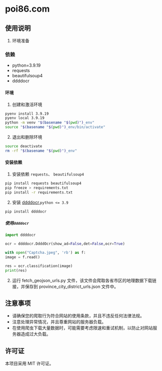 # poi86.com

## 使用说明

1. 环境准备

### 依赖

- python=3.9.19
- requests
- beautifulsoup4
- ddddocr

#### 环境

1. 创建和激活环境

```bash
pyenv install 3.9.19
pyenv local 3.9.19
python -m venv "$(basename "$(pwd)")_env"
source "$(basename "$(pwd)")_env/bin/activate"
```

2. 退出和删除环境

```bash
source deactivate
rm -rf "$(basename "$(pwd)")_env"
```

#### 安装依赖

1. 安装依赖 `requests`、 `beautifulsoup4`

```bash
pip install requests beautifulsoup4
pip freeze > requirements.txt
pip install -r requirements.txt
```

2. 安装 [ddddocr](https://github.com/sml2h3/ddddocr),`python <= 3.9`

```bash
pip install ddddocr
```

##### 使用`ddddocr`

```python
import ddddocr

ocr = ddddocr.DdddOcr(show_ad=False,det=False,ocr=True)

with open("Captcha.jpeg", 'rb') as f:
image = f.read()

res = ocr.classification(image)
print(res)
```

2. 运行 fetch_geojson_urls.py 文件，该文件会爬取各省市区的地理数据下载链接，并保存到 province_city_district_urls.json 文件中。

## 注意事项

- 请确保您的爬取行为符合网站的使用条款，并且不违反任何法律法规。
- 注意处理异常情况，并且尊重网站的服务器负载。
- 在使用爬虫下载大量数据时，可能需要考虑限速和重试机制，以防止对网站服务器造成过大负载。

## 许可证

本项目采用 MIT 许可证。
